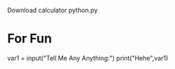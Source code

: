 Download calculator python.py 

# For Fun
var1 = input("Tell Me Any Anything:")
print("Hehe",var1) 

